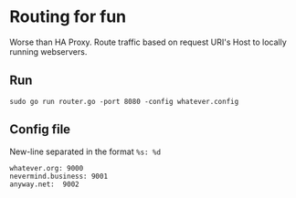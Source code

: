 # Routing for fun

Worse than HA Proxy. Route traffic based on request URI's Host to locally running webservers.


## Run

`sudo go run router.go -port 8080 -config whatever.config`


## Config file

New-line separated in the format `%s: %d`

```
whatever.org: 9000
nevermind.business: 9001
anyway.net:  9002
```

